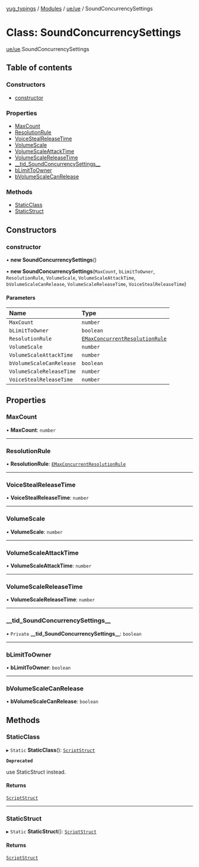 [yug_typings](../README.md) / [Modules](../modules.md) / [ue/ue](../modules/ue_ue.md) / SoundConcurrencySettings

# Class: SoundConcurrencySettings

[ue/ue](../modules/ue_ue.md).SoundConcurrencySettings

## Table of contents

### Constructors

- [constructor](ue_ue.SoundConcurrencySettings.md#constructor)

### Properties

- [MaxCount](ue_ue.SoundConcurrencySettings.md#maxcount)
- [ResolutionRule](ue_ue.SoundConcurrencySettings.md#resolutionrule)
- [VoiceStealReleaseTime](ue_ue.SoundConcurrencySettings.md#voicestealreleasetime)
- [VolumeScale](ue_ue.SoundConcurrencySettings.md#volumescale)
- [VolumeScaleAttackTime](ue_ue.SoundConcurrencySettings.md#volumescaleattacktime)
- [VolumeScaleReleaseTime](ue_ue.SoundConcurrencySettings.md#volumescalereleasetime)
- [\_\_tid\_SoundConcurrencySettings\_\_](ue_ue.SoundConcurrencySettings.md#__tid_soundconcurrencysettings__)
- [bLimitToOwner](ue_ue.SoundConcurrencySettings.md#blimittoowner)
- [bVolumeScaleCanRelease](ue_ue.SoundConcurrencySettings.md#bvolumescalecanrelease)

### Methods

- [StaticClass](ue_ue.SoundConcurrencySettings.md#staticclass)
- [StaticStruct](ue_ue.SoundConcurrencySettings.md#staticstruct)

## Constructors

### constructor

• **new SoundConcurrencySettings**()

• **new SoundConcurrencySettings**(`MaxCount`, `bLimitToOwner`, `ResolutionRule`, `VolumeScale`, `VolumeScaleAttackTime`, `bVolumeScaleCanRelease`, `VolumeScaleReleaseTime`, `VoiceStealReleaseTime`)

#### Parameters

| Name | Type |
| :------ | :------ |
| `MaxCount` | `number` |
| `bLimitToOwner` | `boolean` |
| `ResolutionRule` | [`EMaxConcurrentResolutionRule`](../enums/ue_ue.EMaxConcurrentResolutionRule.md) |
| `VolumeScale` | `number` |
| `VolumeScaleAttackTime` | `number` |
| `bVolumeScaleCanRelease` | `boolean` |
| `VolumeScaleReleaseTime` | `number` |
| `VoiceStealReleaseTime` | `number` |

## Properties

### MaxCount

• **MaxCount**: `number`

___

### ResolutionRule

• **ResolutionRule**: [`EMaxConcurrentResolutionRule`](../enums/ue_ue.EMaxConcurrentResolutionRule.md)

___

### VoiceStealReleaseTime

• **VoiceStealReleaseTime**: `number`

___

### VolumeScale

• **VolumeScale**: `number`

___

### VolumeScaleAttackTime

• **VolumeScaleAttackTime**: `number`

___

### VolumeScaleReleaseTime

• **VolumeScaleReleaseTime**: `number`

___

### \_\_tid\_SoundConcurrencySettings\_\_

• `Private` **\_\_tid\_SoundConcurrencySettings\_\_**: `boolean`

___

### bLimitToOwner

• **bLimitToOwner**: `boolean`

___

### bVolumeScaleCanRelease

• **bVolumeScaleCanRelease**: `boolean`

## Methods

### StaticClass

▸ `Static` **StaticClass**(): [`ScriptStruct`](ue_ue.ScriptStruct.md)

**`Deprecated`**

use StaticStruct instead.

#### Returns

[`ScriptStruct`](ue_ue.ScriptStruct.md)

___

### StaticStruct

▸ `Static` **StaticStruct**(): [`ScriptStruct`](ue_ue.ScriptStruct.md)

#### Returns

[`ScriptStruct`](ue_ue.ScriptStruct.md)
